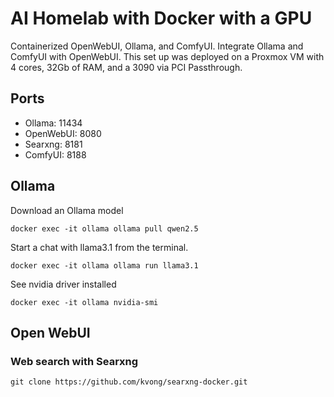 # AI Homelab with Docker with a GPU

Containerized OpenWebUI, Ollama, and ComfyUI. Integrate Ollama and ComfyUI with OpenWebUI. This set up was deployed on a Proxmox VM with 4 cores, 32Gb of RAM, and a 3090 via PCI Passthrough.

## Ports
- Ollama: 11434
- OpenWebUI: 8080
- Searxng: 8181
- ComfyUI: 8188

## Ollama
Download an Ollama model
```
docker exec -it ollama ollama pull qwen2.5
```
Start a chat with llama3.1 from the terminal.
```
docker exec -it ollama ollama run llama3.1
```

See nvidia driver installed
```
docker exec -it ollama nvidia-smi
```
## Open WebUI

### Web search with Searxng
```
git clone https://github.com/kvong/searxng-docker.git
```

